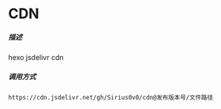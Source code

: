 # CDN
##### 描述

hexo jsdelivr cdn

##### 调用方式

```
https://cdn.jsdelivr.net/gh/Sirius0v0/cdn@发布版本号/文件路径
```

